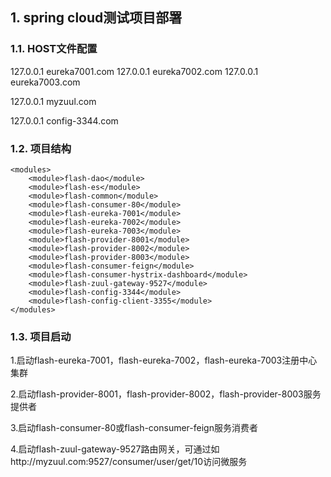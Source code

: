 ## 1. spring cloud测试项目部署

### 1.1. HOST文件配置

127.0.0.1 eureka7001.com
127.0.0.1 eureka7002.com
127.0.0.1 eureka7003.com

127.0.0.1 myzuul.com

127.0.0.1 config-3344.com

### 1.2. 项目结构

    <modules>
        <module>flash-dao</module>
        <module>flash-es</module>
        <module>flash-common</module>
        <module>flash-consumer-80</module>
        <module>flash-eureka-7001</module>
        <module>flash-eureka-7002</module>
        <module>flash-eureka-7003</module>
        <module>flash-provider-8001</module>
        <module>flash-provider-8002</module>
        <module>flash-provider-8003</module>
        <module>flash-consumer-feign</module>
        <module>flash-consumer-hystrix-dashboard</module>
        <module>flash-zuul-gateway-9527</module>
        <module>flash-config-3344</module>
        <module>flash-config-client-3355</module>
    </modules>
    

### 1.3. 项目启动

  1.启动flash-eureka-7001，flash-eureka-7002，flash-eureka-7003注册中心集群
  
  2.启动flash-provider-8001，flash-provider-8002，flash-provider-8003服务提供者
  
  3.启动flash-consumer-80或flash-consumer-feign服务消费者
  
  4.启动flash-zuul-gateway-9527路由网关，可通过如http://myzuul.com:9527/consumer/user/get/10访问微服务
  
  
  
